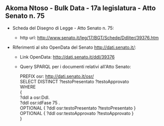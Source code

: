 ## Akoma Ntoso - Bulk Data - 17a legislatura - Atto Senato n. 75 ##

* Scheda del Disegno di Legge - Atto Senato n. 75:
	* http url: http://www.senato.it/leg/17/BGT/Schede/Ddliter/39376.htm

* Riferimenti al sito OpenData del Senato http://dati.senato.it/:
	* Link OpenData: http://dati.senato.it/ddl/39376
	* Query SPARQL per i documenti relativi all'Atto Senato:

        PREFIX osr: <http://dati.senato.it/osr/>  
		SELECT DISTINCT ?testoPresentato ?testoApprovato  
		WHERE  
		{  
		    ?ddl a osr:Ddl.  
		    ?ddl osr:idFase 75 .  
		    OPTIONAL { ?ddl osr:testoPresentato ?testoPresentato }  
		    OPTIONAL { ?ddl osr:testoApprovato ?testoApprovato }  
		}
		